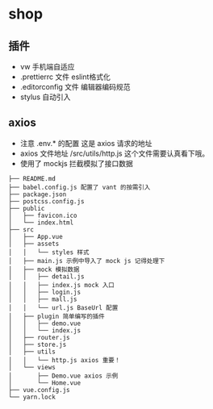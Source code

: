 # shop

## 插件

- vw 手机端自适应
- .prettierrc 文件 eslint格式化
- .editorconfig 文件 编辑器编码规范
- stylus 自动引入

## axios 

- 注意 .env.* 的配置 这是 axios 请求的地址
- axios 文件地址 /src/utils/http.js 这个文件需要认真看下哦。
- 使用了 mockjs 拦截模拟了接口数据

 
```
├── README.md
├── babel.config.js 配置了 vant 的按需引入
├── package.json
├── postcss.config.js
├── public
│   ├── favicon.ico
│   └── index.html
├── src
│   ├── App.vue
│   ├── assets
│   │   └── styles 样式
│   ├── main.js 示例中导入了 mock js 记得处理下
│   ├── mock 模拟数据
│   │   ├── detail.js
│   │   ├── index.js mock 入口
│   │   ├── login.js
│   │   ├── mall.js
│   │   └── url.js BaseUrl 配置
│   ├── plugin 简单编写的插件
│   │   ├── demo.vue 
│   │   └── index.js
│   ├── router.js
│   ├── store.js
│   ├── utils
│   │   └── http.js axios 重要！
│   └── views
│       ├── Demo.vue axios 示例
│       └── Home.vue
├── vue.config.js
└── yarn.lock

```

